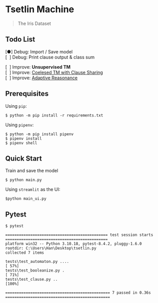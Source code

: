 # Tsetlin Machine

> The Iris Dataset

## Todo List

[●] Debug: Import / Save model  
[&nbsp; ] Debug: Print clause output & class sum

[&nbsp; ] Improve: **Unsupervised TM**  
[&nbsp; ] Improve: [Coelesed TM with Clause Sharing](https://arxiv.org/abs/2108.07594)  
[&nbsp; ] Improve: [Adaptive Reasonance](https://arxiv.org/pdf/1905.11437)  

## Prerequisites

Using `pip`:
```
$ python -m pip install -r requirements.txt
```

Using `pipenv`:
```
$ python -m pip install pipenv
$ pipenv install
$ pipenv shell
```

## Quick Start

Train and save the model

```
$ python main.py
```

Using `streamlit` as the UI:

```
$python main_ui.py
```

## Pytest

```
$ pytest
```

```
============================================= test session starts =============================================
platform win32 -- Python 3.10.18, pytest-8.4.2, pluggy-1.6.0
rootdir: C:\Users\Han\Desktop\tsetlin.py
collected 7 items                                                                                              

tests\test_automaton.py ....                                                                             [ 57%]
tests\test_booleanize.py .                                                                               [ 71%] 
tests\test_clause.py ..                                                                                  [100%]

============================================== 7 passed in 0.36s ============================================== 
```